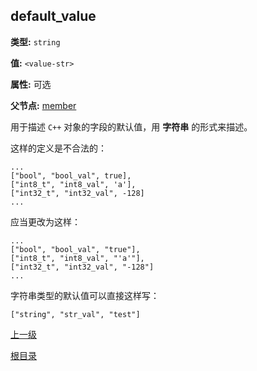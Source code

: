 ## default_value ##

**类型:** `string`

**值:** `<value-str>`

**属性:** 可选

**父节点:** [member](member.md)

用于描述 `C++` 对象的字段的默认值，用 **字符串** 的形式来描述。

这样的定义是不合法的：

    ...
    ["bool", "bool_val", true],
    ["int8_t", "int8_val", 'a'],
    ["int32_t", "int32_val", -128]
    ...
    

应当更改为这样：

    ...
    ["bool", "bool_val", "true"],
    ["int8_t", "int8_val", "'a'"],
    ["int32_t", "int32_val", "-128"]
    ...

字符串类型的默认值可以直接这样写：

    ["string", "str_val", "test"]

[上一级](../schema.md)

[根目录](../../../README_ZH.md)
